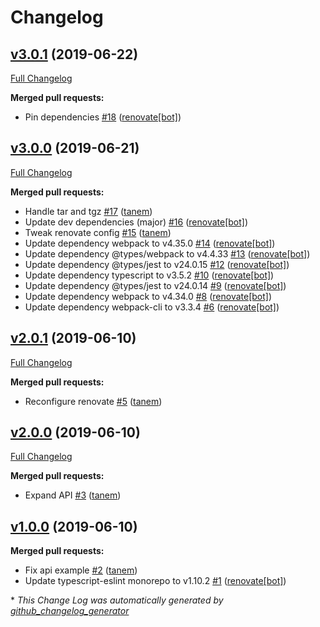 # Changelog

## [v3.0.1](https://github.com/tanem/archiver-webpack-plugin/tree/v3.0.1) (2019-06-22)
[Full Changelog](https://github.com/tanem/archiver-webpack-plugin/compare/v3.0.0...v3.0.1)

**Merged pull requests:**

- Pin dependencies [\#18](https://github.com/tanem/archiver-webpack-plugin/pull/18) ([renovate[bot]](https://github.com/apps/renovate))

## [v3.0.0](https://github.com/tanem/archiver-webpack-plugin/tree/v3.0.0) (2019-06-21)
[Full Changelog](https://github.com/tanem/archiver-webpack-plugin/compare/v2.0.1...v3.0.0)

**Merged pull requests:**

- Handle tar and tgz [\#17](https://github.com/tanem/archiver-webpack-plugin/pull/17) ([tanem](https://github.com/tanem))
- Update dev dependencies \(major\) [\#16](https://github.com/tanem/archiver-webpack-plugin/pull/16) ([renovate[bot]](https://github.com/apps/renovate))
- Tweak renovate config [\#15](https://github.com/tanem/archiver-webpack-plugin/pull/15) ([tanem](https://github.com/tanem))
- Update dependency webpack to v4.35.0 [\#14](https://github.com/tanem/archiver-webpack-plugin/pull/14) ([renovate[bot]](https://github.com/apps/renovate))
- Update dependency @types/webpack to v4.4.33 [\#13](https://github.com/tanem/archiver-webpack-plugin/pull/13) ([renovate[bot]](https://github.com/apps/renovate))
- Update dependency @types/jest to v24.0.15 [\#12](https://github.com/tanem/archiver-webpack-plugin/pull/12) ([renovate[bot]](https://github.com/apps/renovate))
- Update dependency typescript to v3.5.2 [\#10](https://github.com/tanem/archiver-webpack-plugin/pull/10) ([renovate[bot]](https://github.com/apps/renovate))
- Update dependency @types/jest to v24.0.14 [\#9](https://github.com/tanem/archiver-webpack-plugin/pull/9) ([renovate[bot]](https://github.com/apps/renovate))
- Update dependency webpack to v4.34.0 [\#8](https://github.com/tanem/archiver-webpack-plugin/pull/8) ([renovate[bot]](https://github.com/apps/renovate))
- Update dependency webpack-cli to v3.3.4 [\#6](https://github.com/tanem/archiver-webpack-plugin/pull/6) ([renovate[bot]](https://github.com/apps/renovate))

## [v2.0.1](https://github.com/tanem/archiver-webpack-plugin/tree/v2.0.1) (2019-06-10)
[Full Changelog](https://github.com/tanem/archiver-webpack-plugin/compare/v2.0.0...v2.0.1)

**Merged pull requests:**

- Reconfigure renovate [\#5](https://github.com/tanem/archiver-webpack-plugin/pull/5) ([tanem](https://github.com/tanem))

## [v2.0.0](https://github.com/tanem/archiver-webpack-plugin/tree/v2.0.0) (2019-06-10)
[Full Changelog](https://github.com/tanem/archiver-webpack-plugin/compare/v1.0.0...v2.0.0)

**Merged pull requests:**

- Expand API [\#3](https://github.com/tanem/archiver-webpack-plugin/pull/3) ([tanem](https://github.com/tanem))

## [v1.0.0](https://github.com/tanem/archiver-webpack-plugin/tree/v1.0.0) (2019-06-10)
**Merged pull requests:**

- Fix api example [\#2](https://github.com/tanem/archiver-webpack-plugin/pull/2) ([tanem](https://github.com/tanem))
- Update typescript-eslint monorepo to v1.10.2 [\#1](https://github.com/tanem/archiver-webpack-plugin/pull/1) ([renovate[bot]](https://github.com/apps/renovate))



\* *This Change Log was automatically generated by [github_changelog_generator](https://github.com/skywinder/Github-Changelog-Generator)*